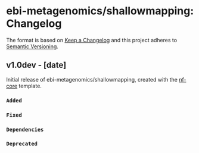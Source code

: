 # ebi-metagenomics/shallowmapping: Changelog

The format is based on [Keep a Changelog](https://keepachangelog.com/en/1.0.0/)
and this project adheres to [Semantic Versioning](https://semver.org/spec/v2.0.0.html).

## v1.0dev - [date]

Initial release of ebi-metagenomics/shallowmapping, created with the [nf-core](https://nf-co.re/) template.

### `Added`

### `Fixed`

### `Dependencies`

### `Deprecated`
